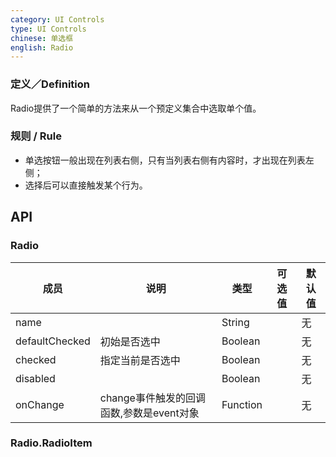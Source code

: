 ```yaml
---
category: UI Controls
type: UI Controls
chinese: 单选框
english: Radio
---
```



### 定义／Definition
Radio提供了一个简单的方法来从一个预定义集合中选取单个值。

### 规则 / Rule

- 单选按钮一般出现在列表右侧，只有当列表右侧有内容时，才出现在列表左侧；
- 选择后可以直接触发某个行为。


## API

### Radio

| 成员        | 说明           | 类型       |  可选值        | 默认值       |
|------------|----------------|----------|----------|--------------|
| name    |         | String |   | 无  |
| defaultChecked |   初始是否选中   | Boolean |   | 无  |
| checked    |   指定当前是否选中  | Boolean |   | 无  |
| disabled      |         | Boolean | |  无  |
| onChange    | change事件触发的回调函数,参数是event对象 | Function | |   无  |

### Radio.RadioItem

